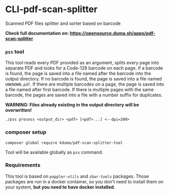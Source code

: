 # CLI-pdf-scan-splitter

Scanned PDF files splitter and sorter based on barcode

**Check full documentation on: https://opensource.duma.sh/apps/pdf-scan-splitter**

### `pss` tool

This tool reads every PDF provided as an argument, splits every page into separate PDF and looks for a Code-128 barcode on each page. 
If a barcode is found, the page is saved into a file named after the barcode into the output directory. 
If no barcode is found, the page is saved into a file named `UNKNOWN.pdf`.
If there are multiple barcodes on a page, the page is saved into a file named after first barcode.
If there is multiple pages with the same barcode, the pages are saved into a file with a number suffix for duplicates.

**WARNING: Files already existing in the output directory will be overwritten!**

```./pss process <output_dir> <pdf> [<pdf>...] <--dpi=200>```


### composer setup

```composer global require kduma/pdf-scan-splitter-tool```

Tool will be available globally as `pss` command.


### Requirements

This tool is based on `poppler-utils` and `zbar-tools` packages.
Those packages are run in a docker container, so you don't need to install them on your system, **but you need to have docker installed**.
